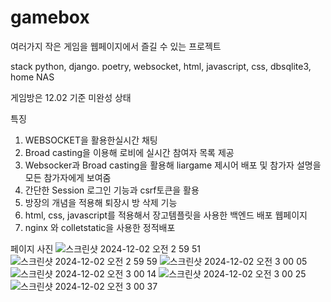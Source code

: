 # gamebox
여러가지 작은 게임을 웹페이지에서 즐길 수 있는 프로젝트

stack
python, django. poetry, websocket, html, javascript, css, dbsqlite3, home NAS

게임방은 12.02 기준 미완성 상태


특징 
1. WEBSOCKET을 활용한실시간 채팅
2. Broad casting을 이용해 로비에 실시간 참여자 목록 제공
3. Websocker과 Broad casting을 활용해 liargame 제시어 배포 및 참가자 설명을 모든 참가자에게 보여줌
4. 간단한 Session 로그인 기능과 csrf토큰을 활용
5. 방장의 개념을 적용해 퇴장시 방 삭제 기능
8. html, css, javascript를 적용해서 장고템플릿을 사용한 백엔드 배포 웹페이지
9. nginx 와 colletstatic을 사용한 정적배포

페이지 사진
![스크린샷 2024-12-02 오전 2 59 51](https://github.com/user-attachments/assets/52bbfe58-ed1d-44a7-98e0-ed76d4d705a5)
![스크린샷 2024-12-02 오전 2 59 59](https://github.com/user-attachments/assets/b9e9bb3e-b0bc-452e-b5aa-2d314adffa68)
![스크린샷 2024-12-02 오전 3 00 05](https://github.com/user-attachments/assets/fefe7269-f162-4b56-b0d0-1698f06afe73)
![스크린샷 2024-12-02 오전 3 00 14](https://github.com/user-attachments/assets/ec5c4fe2-ef10-4cff-8537-c6c3abb81cde)
![스크린샷 2024-12-02 오전 3 00 25](https://github.com/user-attachments/assets/f133c901-97a0-4f98-bba6-f8f5db0d9372)
![스크린샷 2024-12-02 오전 3 00 37](https://github.com/user-attachments/assets/59ddcf05-8cc2-490d-8a1d-e5695467cc9d)

